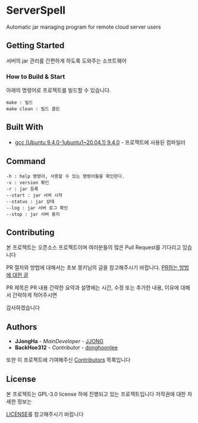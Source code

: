 # ServerSpell

Automatic jar managing program for remote cloud server users

## Getting Started

서버의 jar 관리를 간편하게 하도록 도와주는 소프트웨어

### How to Build & Start 

아래의 명령어로 프로젝트를 빌드할 수 있습니다.

```
make : 빌드
make clean : 빌드 클린
```

## Built With

* [gcc (Ubuntu 9.4.0-1ubuntu1~20.04.1) 9.4.0](https://gcc.gnu.org) - 프로젝트에 사용된 컴파일러

## Command

```text
-h : help 명령어, 사용할 수 있는 명령어들을 확인한다. 
-v : version 확인
-r : jar 등록
--start : jar 서버 시작
--status : jar 상태 
--log : jar 서버 로그 확인
--stop : jar 서버 중지
```

## Contributing

본 프로젝트는 오픈소스 프로젝트이며 여러분들의 많은 Pull Request를 기다리고 있습니다

PR 절차와 방법에 대해서는 초보 몽키님의 글을 참고해주시기 바랍니다. [PR하는 방법에 대한 글](https://wayhome25.github.io/git/2017/07/08/git-first-pull-request-story/) 

PR 제목은 PR 내용 간략한 요약과 설명에는 시간, 수정 또는 추가한 내용, 이유에 대해서 간략하게 적어주시면 

감사하겠습니다 

## Authors

* **JJongHa** - *MainDeveloper* - [JJONG](https://github.com/archan0621)
* **BackHoe312** - *Contributor* - [donghoonlee](https://github.com/BackHoe312)

또한 이 프로젝트에 기여해주신 [Contributors](https://github.com/archan0621/ServerSpell/contributors) 목록입니다

## License

본 프로젝트는 GPL-3.0 license 하에 진행되고 있는 프로젝트입니다 저작권에 대한 자세한 정보는 

[LICENSE](LICENSE)를 참고해주시기 바랍니다
